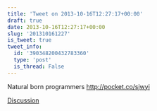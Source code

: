 ```yaml
---
title: 'Tweet on 2013-10-16T12:27:17+00:00'
draft: true
date: 2013-10-16T12:27:17+00:00
slug: '201310161227'
is_tweet: true
tweet_info:
  id: '390348200432783360'
  type: 'post'
  is_thread: False
---
```




Natural born programmers <http://pocket.co/sjwyi>

[Discussion](https://x.com/sytelus/status/390348200432783360)
